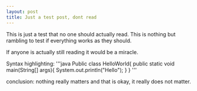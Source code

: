 ```yaml
---
layout: post
title: Just a test post, dont read
---
```

This is just a test that no one should actually read. This is nothing but rambling to test if everything works as they should.

If anyone is actually still reading it would be a miracle.

Syntax highlighting:
'''java
Public class HelloWorld{
    public static void main(String[] args){
        System.out.println("Hello");
    }
}
'''

conclusion:
nothing really matters and that is okay, it really does not matter.
